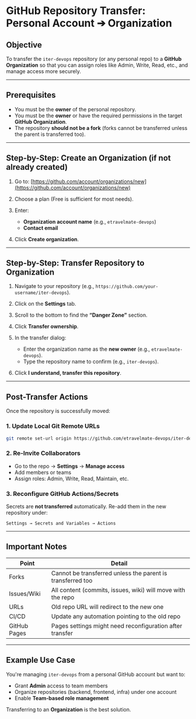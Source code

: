 # GitHub Repository Transfer: Personal Account ➔ Organization

## Objective

To transfer the `iter-devops` repository (or any personal repo) to a **GitHub Organization** so that you can assign roles like Admin, Write, Read, etc., and manage access more securely.

---

## Prerequisites

* You must be the **owner** of the personal repository.
* You must be the **owner** or have the required permissions in the target **GitHub Organization**.
* The repository **should not be a fork** (forks cannot be transferred unless the parent is transferred too).

---

## Step-by-Step: Create an Organization (if not already created)

1. Go to: [https://github.com/account/organizations/new](https://github.com/account/organizations/new)
2. Choose a plan (Free is sufficient for most needs).
3. Enter:

   * **Organization account name** (e.g., `etravelmate-devops`)
   * **Contact email**
4. Click **Create organization**.

---

## Step-by-Step: Transfer Repository to Organization

1. Navigate to your repository (e.g., `https://github.com/your-username/iter-devops`).
2. Click on the **Settings** tab.
3. Scroll to the bottom to find the **“Danger Zone”** section.
4. Click **Transfer ownership**.
5. In the transfer dialog:

   * Enter the organization name as the **new owner** (e.g., `etravelmate-devops`).
   * Type the repository name to confirm (e.g., `iter-devops`).
6. Click **I understand, transfer this repository**.

---

## Post-Transfer Actions

Once the repository is successfully moved:

### 1. Update Local Git Remote URLs

```bash
git remote set-url origin https://github.com/etravelmate-devops/iter-devops.git
```

### 2. Re-Invite Collaborators

* Go to the repo → **Settings** → **Manage access**
* Add members or teams
* Assign roles: Admin, Write, Read, Maintain, etc.

### 3. Reconfigure GitHub Actions/Secrets

Secrets are **not transferred** automatically. Re-add them in the new repository under:

```
Settings → Secrets and Variables → Actions
```

---

## Important Notes

| Point        | Detail                                                      |
| ------------ | ----------------------------------------------------------- |
| Forks        | Cannot be transferred unless the parent is transferred too  |
| Issues/Wiki  | All content (commits, issues, wiki) will move with the repo |
| URLs         | Old repo URL will redirect to the new one                   |
| CI/CD        | Update any automation pointing to the old repo              |
| GitHub Pages | Pages settings might need reconfiguration after transfer    |

---

## Example Use Case

You're managing `iter-devops` from a personal GitHub account but want to:

* Grant **Admin** access to team members
* Organize repositories (backend, frontend, infra) under one account
* Enable **Team-based role management**

Transferring to an **Organization** is the best solution.
